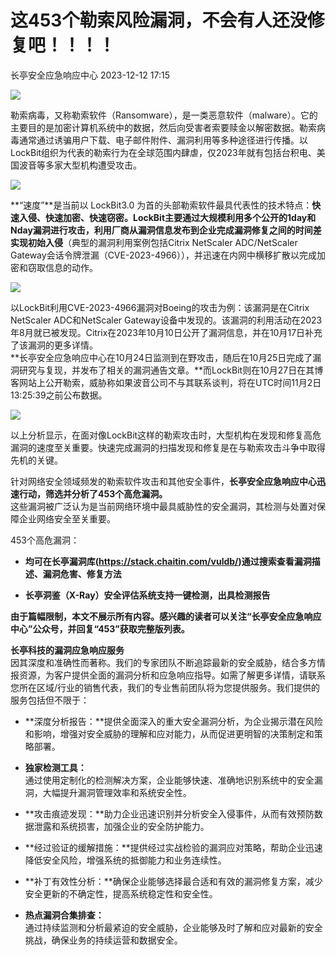 #  这453个勒索风险漏洞，不会有人还没修复吧！！！！   
 长亭安全应急响应中心   2023-12-12 17:15  
  
![](https://mmbiz.qpic.cn/sz_mmbiz_png/FOh11C4BDicTL8rI3HSrGwFC5j1lJm2LdALUaVDc750qSXOX0nxVoY8H0maLDJ30szGcnjmfQJjOspcVvDXGibqQ/640?wx_fmt=png&from=appmsg "")  
  
勒索病毒，又称勒索软件（Ransomware），是一类恶意软件（malware）。它的主要目的是加密计算机系统中的数据，然后向受害者索要赎金以解密数据。勒索病毒通常通过诱骗用户下载、电子邮件附件、漏洞利用等多种途径进行传播。以LockBit组织为代表的勒索行为在全球范围内肆虐，仅2023年就有包括台积电、美国波音等多家大型机构遭受攻击。  
  
  
![](https://mmbiz.qpic.cn/sz_mmbiz_png/FOh11C4BDicTL8rI3HSrGwFC5j1lJm2LdHBNhzwHz1w3INsjog8A67WrR3v9wRxkHKTo4Bic54pia4B4huaYzM7fw/640?wx_fmt=png&from=appmsg "")  
  
  
**“速度”**是当前以 LockBit3.0 为首的头部勒索软件最具代表性的技术特点：**快速入侵、快速加密、快速窃密。**LockBit主要通过大规模利用多个公开的1day和Nday漏洞进行攻击，利用厂商从漏洞信息发布到企业完成漏洞修复之间的时间差实现**初始入侵**（典型的漏洞利用案例包括Citrix NetScaler ADC/NetScaler Gateway会话令牌泄漏（CVE-2023-4966）），并迅速在内网中横移扩散以完成加密和窃取信息的动作。  
  
  
![](https://mmbiz.qpic.cn/sz_mmbiz_png/FOh11C4BDicTL8rI3HSrGwFC5j1lJm2LdHKJxdQsGekYKHLJBekqluRNUzGSUeP0nRO4ALH3jxGVgEkibPDibQfYQ/640?wx_fmt=png&from=appmsg "")  
  
  
以LockBit利用CVE-2023-4966漏洞对Boeing的攻击为例：该漏洞是在Citrix NetScaler ADC和NetScaler Gateway设备中发现的。该漏洞的利用活动在2023年8月就已被发现。Citrix在2023年10月10日公开了漏洞信息，并在10月17日补充了该漏洞的更多详情。  
**长亭安全应急响应中心在10月24日监测到在野攻击，随后在10月25日完成了漏洞研究与复现，并发布了相关的漏洞通告文章。**而LockBit则在10月27日在其博客网站上公开勒索，威胁称如果波音公司不与其联系谈判，将在UTC时间11月2日13:25:39之前公布数据。  
  
  
![](https://mmbiz.qpic.cn/sz_mmbiz_png/FOh11C4BDicTL8rI3HSrGwFC5j1lJm2Ld9AnfaPlSicMJcn6F4eD263bTUKaPQCJNicDbLFGKQldrR5eO4R4pYZMQ/640?wx_fmt=png&from=appmsg "")  
  
  
以上分析显示，在面对像LockBit这样的勒索攻击时，大型机构在发现和修复高危漏洞的速度至关重要。快速完成漏洞的扫描发现和修复是在与勒索攻击斗争中取得先机的关键。  
  
  
针对网络安全领域频发的勒索软件攻击和其他安全事件，**长亭安全应急响应中心迅速行动，筛选并分析了453个高危漏洞。**  
这些漏洞被广泛认为是当前网络环境中最具威胁性的安全漏洞，其检测与处置对保障企业网络安全至关重要。  
  
  
453个高危漏洞：  
  
  
- **均可在长亭漏洞库(https://stack.chaitin.com/vuldb/)通过搜索查看漏洞描述、漏洞危害、修复方法**  
  
  
- **长亭洞鉴（X-Ray）安全评估系统支持一键检测，出具检测报告**  
  
  
  
  
**由于篇幅限制，本文不展示所有内容。感兴趣的读者可以关注“长亭安全应急响应中心”公众号，并回复“453”获取完整版列表。**  
  
  
**长亭科技的漏洞应急响应服务**  
因其深度和准确性而著称。我们的专家团队不断追踪最新的安全威胁，结合多方情报资源，为客户提供全面的漏洞分析和应急响应指导。如需了解更多详情，请联系您所在区域/行业的销售代表，我们的专业售前团队将为您提供服务。我们提供的服务包括但不限于：  
  
  
- **深度分析报告：**提供全面深入的重大安全漏洞分析，为企业揭示潜在风险和影响，增强对安全威胁的理解和应对能力，从而促进更明智的决策制定和策略部署。  
  
  
- **独家检测工具：**  
通过使用定制化的检测解决方案，企业能够快速、准确地识别系统中的安全漏洞，大幅提升漏洞管理效率和系统安全性。  
  
  
- **攻击痕迹发现：**助力企业迅速识别并分析安全入侵事件，从而有效预防数据泄露和系统损害，加强企业的安全防护能力。  
  
  
- **经过验证的缓解措施：**提供经过实战检验的漏洞应对策略，帮助企业迅速降低安全风险，增强系统的抵御能力和业务连续性。  
  
  
- **补丁有效性分析：**确保企业能够选择最合适和有效的漏洞修复方案，减少安全更新的不确定性，提高系统稳定性和安全性。  
  
  
- **热点漏洞合集排查：**  
通过持续监测和分析最紧迫的安全威胁，企业能够及时了解和应对最新的安全挑战，确保业务的持续运营和数据安全。  
  
  
  
  
  
  

